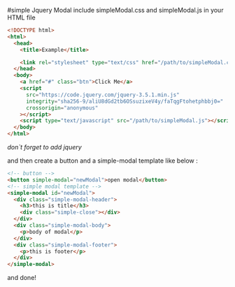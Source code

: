 #simple Jquery Modal
include simpleModal.css and simpleModal.js in your HTML file

```html
<!DOCTYPE html>
<html>
  <head>
    <title>Example</title>

    <link rel="stylesheet" type="text/css" href="/path/to/simpleModal.css" />
  </head>
  <body>
    <a href="#" class="btn">Click Me</a>
    <script
      src="https://code.jquery.com/jquery-3.5.1.min.js"
      integrity="sha256-9/aliU8dGd2tb6OSsuzixeV4y/faTqgFtohetphbbj0="
      crossorigin="anonymous"
    ></script>
    <script type="text/javascript" src="/path/to/simpleModal.js"></script>
  </body>
</html>
```

_don`t forget to add jquery_

and then create a button and a simple-modal template like below :

```html
<!-- button -->
<button simple-modal="newModal">open modal</button>
<!-- simple modal template -->
<simple-modal id="newModal">
  <div class="simple-modal-header">
    <h3>this is title</h3>
    <div class="simple-close"></div>
  </div>
  <div class="simple-modal-body">
    <p>body of modal</p>
  </div>
  <div class="simple-modal-footer">
    <p>this is footer</p>
  </div>
</simple-modal>
```

and done!
